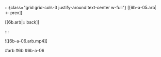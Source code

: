 :::{class="grid grid-cols-3 justify-around text-center w-full"}
[[6b-a-05.arb|← prev]]

[[6b.arb|⌂ back]]

<span/>

:::

![[6b-a-06.arb.mp4]]

#arb #6b #6b-a-06

